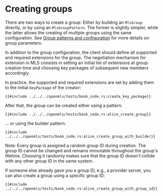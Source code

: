 # Creating groups

There are two ways to create a group: Either by building an `MlsGroup` directly, or by using an `MlsGroupPattern`. The former is slightly simpler, while the latter allows the creating of multiple groups using the same configuration. See [Group patterns and configuration](./group_config.md) for more details on group parameters.

In addition to the group configuration, the client should define all supported and required extensions for the group. The negotiation mechanism for extension in MLS consists in setting an initial list of extensions at group creation time and choosing key packages of subsequent new members accordingly.

In practice, the supported and required extensions are set by adding them to the initial `KeyPackage` of the creator:

```rust,no_run,noplayground
{{#include ../../../openmls/tests/book_code.rs:create_key_package}}
```

After that, the group can be created either using a pattern:

```rust,no_run,noplayground
{{#include ../../../openmls/tests/book_code.rs:alice_create_group}}
```

... or using the builder pattern:

```rust,no_run,noplayground
{{#include ../../../openmls/tests/book_code.rs:alice_create_group_with_builder}}
```

Note: Every group is assigned a random group ID during creation. The group ID cannot be changed and remains immutable throughout the group's lifetime. Choosing it randomly makes sure that the group ID doesn't collide with any other group ID in the same system.

If someone else already gave you a group ID, e.g., a provider server, you can also create a group using a specific group ID:

```rust,no_run,noplayground
{{#include ../../../openmls/tests/book_code.rs:alice_create_group_with_group_id}}
```
